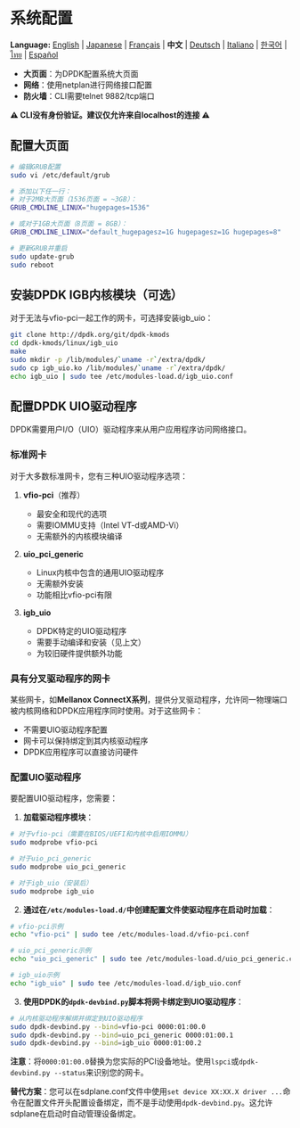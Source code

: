 # 系统配置

**Language:** [English](../en/system-configuration.md) | [Japanese](../ja/system-configuration.md) | [Français](../fr/system-configuration.md) | **中文** | [Deutsch](../de/system-configuration.md) | [Italiano](../it/system-configuration.md) | [한국어](../ko/system-configuration.md) | [ไทย](../th/system-configuration.md) | [Español](../es/system-configuration.md)

- **大页面**：为DPDK配置系统大页面
- **网络**：使用netplan进行网络接口配置
- **防火墙**：CLI需要telnet 9882/tcp端口

**⚠️ CLI没有身份验证。建议仅允许来自localhost的连接 ⚠️**

## 配置大页面
```bash
# 编辑GRUB配置
sudo vi /etc/default/grub

# 添加以下任一行：
# 对于2MB大页面（1536页面 = ~3GB）：
GRUB_CMDLINE_LINUX="hugepages=1536"

# 或对于1GB大页面（8页面 = 8GB）：
GRUB_CMDLINE_LINUX="default_hugepagesz=1G hugepagesz=1G hugepages=8"

# 更新GRUB并重启
sudo update-grub
sudo reboot
```

## 安装DPDK IGB内核模块（可选）

对于无法与vfio-pci一起工作的网卡，可选择安装igb_uio：

```bash
git clone http://dpdk.org/git/dpdk-kmods
cd dpdk-kmods/linux/igb_uio
make
sudo mkdir -p /lib/modules/`uname -r`/extra/dpdk/
sudo cp igb_uio.ko /lib/modules/`uname -r`/extra/dpdk/
echo igb_uio | sudo tee /etc/modules-load.d/igb_uio.conf
```

## 配置DPDK UIO驱动程序

DPDK需要用户I/O（UIO）驱动程序来从用户应用程序访问网络接口。

### 标准网卡

对于大多数标准网卡，您有三种UIO驱动程序选项：

1. **vfio-pci**（推荐）
   - 最安全和现代的选项
   - 需要IOMMU支持（Intel VT-d或AMD-Vi）
   - 无需额外的内核模块编译

2. **uio_pci_generic**
   - Linux内核中包含的通用UIO驱动程序
   - 无需额外安装
   - 功能相比vfio-pci有限

3. **igb_uio**
   - DPDK特定的UIO驱动程序
   - 需要手动编译和安装（见上文）
   - 为较旧硬件提供额外功能

### 具有分叉驱动程序的网卡

某些网卡，如**Mellanox ConnectX系列**，提供分叉驱动程序，允许同一物理端口被内核网络和DPDK应用程序同时使用。对于这些网卡：

- 不需要UIO驱动程序配置
- 网卡可以保持绑定到其内核驱动程序
- DPDK应用程序可以直接访问硬件

### 配置UIO驱动程序

要配置UIO驱动程序，您需要：

1. **加载驱动程序模块**：
```bash
# 对于vfio-pci（需要在BIOS/UEFI和内核中启用IOMMU）
sudo modprobe vfio-pci

# 对于uio_pci_generic
sudo modprobe uio_pci_generic

# 对于igb_uio（安装后）
sudo modprobe igb_uio
```

2. **通过在`/etc/modules-load.d/`中创建配置文件使驱动程序在启动时加载**：
```bash
# vfio-pci示例
echo "vfio-pci" | sudo tee /etc/modules-load.d/vfio-pci.conf

# uio_pci_generic示例
echo "uio_pci_generic" | sudo tee /etc/modules-load.d/uio_pci_generic.conf

# igb_uio示例
echo "igb_uio" | sudo tee /etc/modules-load.d/igb_uio.conf
```

3. **使用DPDK的`dpdk-devbind.py`脚本将网卡绑定到UIO驱动程序**：
```bash
# 从内核驱动程序解绑并绑定到UIO驱动程序
sudo dpdk-devbind.py --bind=vfio-pci 0000:01:00.0
sudo dpdk-devbind.py --bind=uio_pci_generic 0000:01:00.1
sudo dpdk-devbind.py --bind=igb_uio 0000:01:00.2
```

**注意**：将`0000:01:00.0`替换为您实际的PCI设备地址。使用`lspci`或`dpdk-devbind.py --status`来识别您的网卡。

**替代方案**：您可以在sdplane.conf文件中使用`set device XX:XX.X driver ...`命令在配置文件开头配置设备绑定，而不是手动使用`dpdk-devbind.py`。这允许sdplane在启动时自动管理设备绑定。